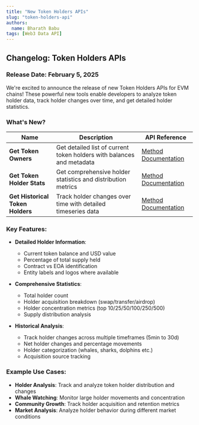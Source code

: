 ```yaml
---
title: "New Token Holders APIs"
slug: "token-holders-api"
authors:
  name: Bharath Babu
tags: [Web3 Data API]
---
```


## Changelog: Token Holders APIs

### Release Date: February 5, 2025

We're excited to announce the release of new Token Holders APIs for EVM chains! These powerful new tools enable developers to analyze token holder data, track holder changes over time, and get detailed holder statistics.

### What's New?

| Name                             | Description                                                           | API Reference                                                                     |
| -------------------------------- | --------------------------------------------------------------------- | --------------------------------------------------------------------------------- |
| **Get Token Owners**             | Get detailed list of current token holders with balances and metadata | [Method Documentation](/web3-data-api/evm/reference/get-token-holders)            |
| **Get Token Holder Stats**       | Get comprehensive holder statistics and distribution metrics          | [Method Documentation](/web3-data-api/evm/reference/get-token-holder-stats)       |
| **Get Historical Token Holders** | Track holder changes over time with detailed timeseries data          | [Method Documentation](/web3-data-api/evm/reference/get-historical-token-holders) |

### Key Features:

- **Detailed Holder Information**:

  - Current token balance and USD value
  - Percentage of total supply held
  - Contract vs EOA identification
  - Entity labels and logos where available

- **Comprehensive Statistics**:

  - Total holder count
  - Holder acquisition breakdown (swap/transfer/airdrop)
  - Holder concentration metrics (top 10/25/50/100/250/500)
  - Supply distribution analysis

- **Historical Analysis**:
  - Track holder changes across multiple timeframes (5min to 30d)
  - Net holder changes and percentage movements
  - Holder categorization (whales, sharks, dolphins etc.)
  - Acquisition source tracking

### Example Use Cases:

- **Holder Analysis**: Track and analyze token holder distribution and changes
- **Whale Watching**: Monitor large holder movements and concentration
- **Community Growth**: Track holder acquisition and retention metrics
- **Market Analysis**: Analyze holder behavior during different market conditions
